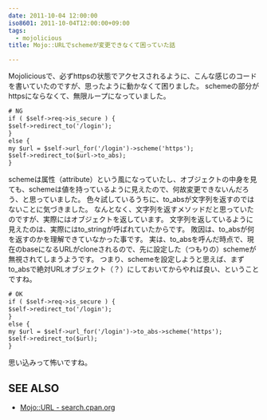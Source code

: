 ```yaml
---
date: 2011-10-04 12:00:00
iso8601: 2011-10-04T12:00:00+09:00
tags:
  - mojolicious
title: Mojo::URLでschemeが変更できなくて困っていた話

---
```


Mojoliciousで、必ずhttpsの状態でアクセスされるように、こんな感じのコードを書いていたのですが、思ったように動かなくて困りました。
schemeの部分がhttpsにならなくて、無限ループになっていました。
```default
# NG
if ( $self->req->is_secure ) {
$self->redirect_to('/login');
}
else {
my $url = $self->url_for('/login')->scheme('https');
$self->redirect_to($url->to_abs);
}
```
schemeは属性（attribute）という風になっていたし、オブジェクトの中身を見ても、schemeは値を持っているように見えたので、何故変更できないんだろう、と思っていました。
色々試しているうちに、to_absが文字列を返すのではないことに気づきました。
なんとなく、文字列を返すメソッドだと思っていたのですが、実際にはオブジェクトを返しています。
文字列を返しているように見えたのは、実際にはto_stringが呼ばれていたからです。
敗因は、to_absが何を返すのかを理解できていなかった事です。
実は、to_absを呼んだ時点で、現在のbaseになるURLがcloneされるので、先に設定した（つもりの）schemeが無視されてしまうようです。
つまり、schemeを設定しようと思えば、まずto_absで絶対URLオブジェクト（？）にしておいてからやれば良い、ということですね。
```default
# OK
if ( $self->req->is_secure ) {
$self->redirect_to('/login');
}
else {
my $url = $self->url_for('/login')->to_abs->scheme('https');
$self->redirect_to($url);
}
```
思い込みって怖いですね。
<div id="see_also">
<h2>SEE ALSO</h2>
<ul>
<li><a href="http://search.cpan.org/dist/Mojolicious/lib/Mojo/URL.pm">Mojo::URL - search.cpan.org</a></li>
</ul>
</div>
    	